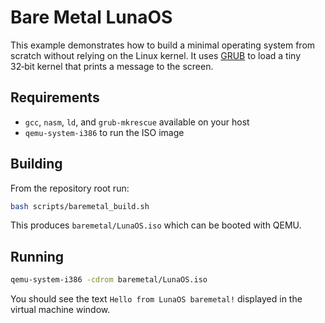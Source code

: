 # Bare Metal LunaOS

This example demonstrates how to build a minimal operating system from scratch without relying on the Linux kernel.
It uses [GRUB](https://www.gnu.org/software/grub/) to load a tiny 32‑bit kernel that prints a message to the screen.

## Requirements
- `gcc`, `nasm`, `ld`, and `grub-mkrescue` available on your host
- `qemu-system-i386` to run the ISO image

## Building
From the repository root run:
```bash
bash scripts/baremetal_build.sh
```
This produces `baremetal/LunaOS.iso` which can be booted with QEMU.

## Running
```bash
qemu-system-i386 -cdrom baremetal/LunaOS.iso
```
You should see the text `Hello from LunaOS baremetal!` displayed in the virtual machine window.
